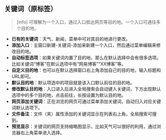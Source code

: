 ## 关键词（原标签）
>[info] 可理解为一个入口，通过入口抵达网页等目的地。一个入口可通往多个目的地。

* **已有的关键词**：天气、新闻，菜单中可对其目的地进行更改。
* **添加入口**：主窗口新建-关键词-添加来新建一个入口，然后通过菜单编辑来修改目的地。
* **自动标签选项**：如果关键词内置了目的地，那么在默认选择中会有很多选项。比如关键词“博客”在默认选项中有“网易博客”“XX博客”等。
* **自定义目的地**：也可以在默认选择窗口右上角添加自己的目的地，输入标题和URL即可。
* **默认目的地**：默认项选中的项目就是该入口默认前往的目的地。
* **修改默认目的地**：入口进入后进入全局搜索会自动键入关键词，下方出现默认选项中的多个目的地，点击前往，长按设置为默认目的地。
* **网页添加关键词**：正在浏览的网页可通过菜单添加关键词，自动归入对应关键词默认选项下。
* **文件备注**：文件（夹）属性添加的关键词显示在列表右上角，全局搜索可搜到。
* **预览显示**：关键词的网页支持缩略图显示，比如天气可以很好的利用，通过浏览器右上角菜单进入选择。

